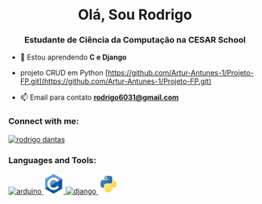 <h1 align="center">Olá, Sou Rodrigo</h1>
<h3 align="center">Estudante de Ciência da Computação na CESAR School</h3>

- 🌱 Estou aprendendo **C e Django**

- projeto CRUD em Python [https://github.com/Artur-Antunes-1/Projeto-FP.git](https://github.com/Artur-Antunes-1/Projeto-FP.git)

- 📫 Email para contato **rodrigo6031@gmail.com**

<h3 align="left">Connect with me:</h3>
<p align="left">
<a href="https://linkedin.com/in/rodrigo dantas" target="blank"><img align="center" src="https://raw.githubusercontent.com/rahuldkjain/github-profile-readme-generator/master/src/images/icons/Social/linked-in-alt.svg" alt="rodrigo dantas" height="30" width="40" /></a>
</p>

<h3 align="left">Languages and Tools:</h3>
<p align="left"> <a href="https://www.arduino.cc/" target="_blank" rel="noreferrer"> <img src="https://cdn.worldvectorlogo.com/logos/arduino-1.svg" alt="arduino" width="40" height="40"/> </a> <a href="https://www.cprogramming.com/" target="_blank" rel="noreferrer"> <img src="https://raw.githubusercontent.com/devicons/devicon/master/icons/c/c-original.svg" alt="c" width="40" height="40"/> </a> <a href="https://www.djangoproject.com/" target="_blank" rel="noreferrer"> <img src="https://cdn.worldvectorlogo.com/logos/django.svg" alt="django" width="40" height="40"/> </a> <a href="https://www.python.org" target="_blank" rel="noreferrer"> <img src="https://raw.githubusercontent.com/devicons/devicon/master/icons/python/python-original.svg" alt="python" width="40" height="40"/> </a> </p>
